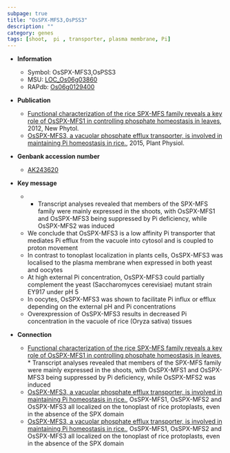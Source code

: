 ```yaml
---
subpage: true
title: "OsSPX-MFS3,OsPSS3"
description: ""
category: genes
tags: [shoot,  pi , transporter, plasma membrane, Pi]
---
```


* **Information**  
    + Symbol: OsSPX-MFS3,OsPSS3  
    + MSU: [LOC_Os06g03860](http://rice.plantbiology.msu.edu/cgi-bin/ORF_infopage.cgi?orf=LOC_Os06g03860)  
    + RAPdb: [Os06g0129400](http://rapdb.dna.affrc.go.jp/viewer/gbrowse_details/irgsp1?name=Os06g0129400)  

* **Publication**  
    + [Functional characterization of the rice SPX-MFS family reveals a key role of OsSPX-MFS1 in controlling phosphate homeostasis in leaves](http://www.ncbi.nlm.nih.gov/pubmed?term=Functional+characterization+of+the+rice+SPX-MFS+family+reveals+a+key+role+of+OsSPX-MFS1+in+controlling+phosphate+homeostasis+in+leaves%5BTitle%5D), 2012, New Phytol.
    + [OsSPX-MFS3, a vacuolar phosphate efflux transporter, is involved in maintaining Pi homeostasis in rice.](http://www.ncbi.nlm.nih.gov/pubmed?term=OsSPX-MFS3,+a+vacuolar+phosphate+efflux+transporter,+is+involved+in+maintaining+Pi+homeostasis+in+rice.%5BTitle%5D), 2015, Plant Physiol.

* **Genbank accession number**  
    + [AK243620](http://www.ncbi.nlm.nih.gov/nuccore/AK243620)

* **Key message**  
    + * Transcript analyses revealed that members of the SPX-MFS family were mainly expressed in the shoots, with OsSPX-MFS1 and OsSPX-MFS3 being suppressed by Pi deficiency, while OsSPX-MFS2 was induced
    + We conclude that OsSPX-MFS3 is a low affinity Pi transporter that mediates Pi efflux from the vacuole into cytosol and is coupled to proton movement
    + In contrast to tonoplast localization in plants cells, OsSPX-MFS3 was localised to the plasma membrane when expressed in both yeast and oocytes
    + At high external Pi concentration, OsSPX-MFS3 could partially complement the yeast (Saccharomyces cerevisiae) mutant strain EY917 under pH 5
    + In oocytes, OsSPX-MFS3 was shown to facilitate Pi influx or efflux depending on the external pH and Pi concentrations
    + Overexpression of OsSPX-MFS3 results in decreased Pi concentration in the vacuole of rice (Oryza sativa) tissues

* **Connection**  
    + [Functional characterization of the rice SPX-MFS family reveals a key role of OsSPX-MFS1 in controlling phosphate homeostasis in leaves](http://www.ncbi.nlm.nih.gov/pubmed?term=Functional+characterization+of+the+rice+SPX-MFS+family+reveals+a+key+role+of+OsSPX-MFS1+in+controlling+phosphate+homeostasis+in+leaves%5BTitle%5D), * Transcript analyses revealed that members of the SPX-MFS family were mainly expressed in the shoots, with OsSPX-MFS1 and OsSPX-MFS3 being suppressed by Pi deficiency, while OsSPX-MFS2 was induced
    + [OsSPX-MFS3, a vacuolar phosphate efflux transporter, is involved in maintaining Pi homeostasis in rice.](http://www.ncbi.nlm.nih.gov/pubmed?term=OsSPX-MFS3,+a+vacuolar+phosphate+efflux+transporter,+is+involved+in+maintaining+Pi+homeostasis+in+rice.%5BTitle%5D), OsSPX-MFS1, OsSPX-MFS2 and OsSPX-MFS3 all localized on the tonoplast of rice protoplasts, even in the absence of the SPX domain
    + [OsSPX-MFS3, a vacuolar phosphate efflux transporter, is involved in maintaining Pi homeostasis in rice.](http://www.ncbi.nlm.nih.gov/pubmed?term=OsSPX-MFS3,+a+vacuolar+phosphate+efflux+transporter,+is+involved+in+maintaining+Pi+homeostasis+in+rice.%5BTitle%5D), OsSPX-MFS1, OsSPX-MFS2 and OsSPX-MFS3 all localized on the tonoplast of rice protoplasts, even in the absence of the SPX domain



